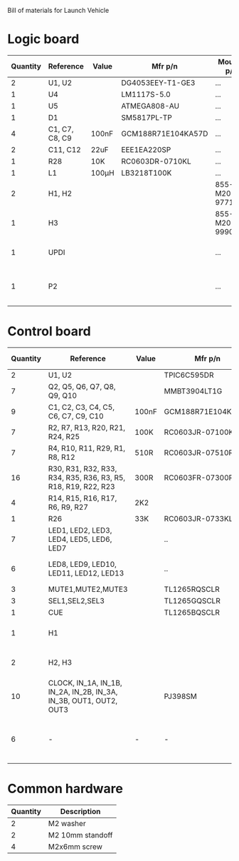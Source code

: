 Bill of materials for Launch Vehicle

# Logic board

| Quantity | Reference | Value | Mfr p/n | Mouser p/n | Notes |
| --- | --- | --- | --- | --- | --- |
| 2 | U1, U2         | | DG4053EEY-T1-GE3 | ... | ... |
| 1 | U4             | | LM1117S-5.0      | ... | ... |
| 1 | U5             | | ATMEGA808-AU     | ... | ... |
| 1 | D1             | | SM5817PL-TP      | ... | ... |
| 4 | C1, C7, C8, C9 | 100nF |GCM188R71E104KA57D | ... | ... |
| 2 | C11, C12       | 22uF | EEE1EA220SP      | ... | ... |
| 1 | R28            | 10K | RC0603DR-0710KL | ... | ... |
| 1 | L1             | 100µH | LB3218T100K | ... | ... |
| 2 | H1, H2         | |  | 855-M20-9771146 | Pin header, 11 pin |
| 1 | H3             | |  | 855-M20-9990946 | Pin header, 9 pin |
| 1 | UPDI           | |  | ... | Pin header, 3 pin |
| 1 | P2             | |  | ... | IDC box header, 2x5 pin |



# Control board

| Quantity | Reference | Value | Mfr p/n | Mouser p/n | Notes |
| --- | --- | --- | --- | --- | --- |
| 2 | U1, U2 | | TPIC6C595DR | ... | ... |
| 7 | Q2, Q5, Q6, Q7, Q8, Q9, Q10 | | MMBT3904LT1G | ... | ... |
| 9 | C1, C2, C3, C4, C5, C6, C7, C9, C10 | 100nF | GCM188R71E104KA57D | ... | ... |
| 7 | R2, R7, R13, R20, R21, R24, R25 | 100K | RC0603JR-07100KL |
| 7 | R4, R10, R11, R29, R1, R8, R12 | 510R | RC0603JR-07510RL |
| 16 | R30, R31, R32, R33, R34, R35, R36, R3, R5, R18, R19, R22, R23 | 300R | RC0603FR-07300RL |
| 4 | R14, R15, R16, R17, R6, R9, R27 | 2K2 | 
| 1 | R26 | 33K | RC0603JR-0733KL |
| 7 | LED1, LED2, LED3, LED4, LED5, LED6, LED7 | | .. | .. | Red, 2mm tapered |
| 6 | LED8, LED9, LED10, LED11, LED12, LED13 | | .. | .. | Yellow, 2mm tapered |
| 3 | MUTE1,MUTE2,MUTE3 | | TL1265RQSCLR | .. | Red |
| 3 | SEL1,SEL2,SEL3 | |TL1265GQSCLR | .. | Green |
| 1 | CUE | | TL1265BQSCLR | .. | Blue
| 1 | H1 | |  | .. | Socket header, 9 pin |
| 2 | H2, H3 | | | .. | Socket header, 11 pin | 
| 10 | CLOCK, IN_1A, IN_1B, IN_2A, IN_2B, IN_3A, IN_3B, OUT1, OUT2, OUT3 | | PJ398SM | - | Thonkiconn |	
| 6 | - | - | - | - | 1.6mm spacer under the tactile buttons |


# Common hardware

| Quantity | Description | 
| --- | --- |
| 2 | M2 washer |
| 2 | M2 10mm standoff |
| 4 | M2x6mm screw |
